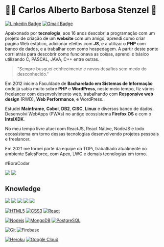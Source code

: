 # :man_technologist: Carlos Alberto Barbosa Stenzel 👋

[![Linkedin Badge](https://img.shields.io/badge/-LinkedIn-blue?style=flat-square&logo=Linkedin&logoColor=white&link=https://www.linkedin.com/in/carlosstenzel/)](https://www.linkedin.com/in/carlosstenzel/)
[![Gmail Badge](https://img.shields.io/badge/-Gmail-c14438?style=flat-square&logo=Gmail&logoColor=white&link=mailto:carlosstenzel@hotmail.com)](mailto:carlosstenzel@hotmail.com)

Apaixonado por **tecnologia**, aos 16 anos descobri a programação com um projeto de criação de um **website** com um amigo, aprendi como criar pagina Web estático, adicionar efeitos com **JS**, e a utilizar o **PHP** com banco de dados, e a trabalhar com como hospedagem. A partir deste ponto corri atrás para descobrir como funcionava as coisas, aprendi o básico utilizando C, PASCAL, JAVA, C++ entre outras.

> "Sempre busquei conhecimento e novos desafios sem medo do desconhecido."

Em 2012 inicie a Faculdade de **Bacharelado em Sistemas de Informação**  onde já sabia muito sobre **PHP** e **WordPress**, neste meio tempo, fiz vários freelancer com desenvolvimento web, trabalhando com **Responsive web design** (RWD), **Web Performance**, e WordPress. 

Estudei **Mainframe**, **Cobol**, **DB2**, **CISC**, **Linux** e diversos banco de dados. Desenvolvi WebApps (PWAs) no antigo ecossistema **Firefox OS** e com o **IntelXDK**.

No meu tempo livre atuei com ReactJS, React Native, NodeJS e todo ecossistema em torno dessas tecnologias desenvolvendo projetos pessoais e freelancer.

Em 2021 me tornei parte da equipe da TOPi, trabalhado atualmente no ambiente SalesForce, com Apex, LWC e demais tecnologias em torno.

#BoraCodar

<img src='https://github-readme-stats.vercel.app/api/top-langs/?username=carlosstenzel&theme=dark&layout=compact' />
<img src='https://github-readme-stats.vercel.app/api?username=carlosstenzel&theme=dark&show_icons=true' />


## Knowledge

<p>
  <img src='https://img.shields.io/badge/JavaScript-black?style=for-the-badge&logo=javascript' />
  <img src='https://img.shields.io/badge/PHP-1572B6?style=for-the-badge&logo=php' />
  <img src='https://img.shields.io/badge/Linux-E34F26?style=for-the-badge&logo=linux&logoColor=white' />
  <img src='https://img.shields.io/badge/Java-ED8B00?style=for-the-badge&logo=java&logoColor=white' />
  <img src='https://img.shields.io/badge/Salesforce-00A1E0?style=for-the-badge&logo=salesforce&logoColor=white' />
 </p>
 
 
[![HTML5](https://img.shields.io/badge/-HTML5-E34F26?style=flat-square&logo=html5&logoColor=white&link=https://github.com/carlosstenzel/)](https://github.com/carlosstenzel/)
[![CSS3](https://img.shields.io/badge/-CSS3-1572B6?style=flat-square&logo=css3&link=https://github.com/carlosstenzel/)](https://github.com/carlosstenzel/)
[![React](https://img.shields.io/badge/-React-black?style=flat-square&logo=react&link=https://github.com/carlosstenzel/)](https://github.com/carlosstenzel/)

[![Nodejs](https://img.shields.io/badge/-Nodejs-black?style=flat-square&logo=Node.js&link=https://github.com/carlosstenzel/)](https://github.com/carlosstenzel/)
[![MongoDB](https://img.shields.io/badge/-MongoDB-black?style=flat-square&logo=mongodb&link=https://github.com/carlosstenzel/)](https://github.com/carlosstenzel/)
[![PostgreSQL](https://img.shields.io/badge/-PostgreSQL-336791?style=flat-square&logo=postgresql&link=https://github.com/carlosstenzel/)](https://github.com/carlosstenzel/)

[![Git](https://img.shields.io/badge/-Git-black?style=flat-square&logo=git&link=https://github.com/carlosstenzel/)](https://github.com/carlosstenzel/)
[![Firebase](https://img.shields.io/badge/-Firebase-FCA121?style=flat-square&logo=firebase&link=https://github.com/carlosstenzel/)](https://github.com/carlosstenzel/)

[![Heroku](https://img.shields.io/badge/-Heroku-430098?style=flat-square&logo=heroku&link=https://github.com/carlosstenzel/)](https://github.com/carlosstenzel/)
[![Google Cloud](https://img.shields.io/badge/Google%20Cloud-black?style=flat-square&logo=google-cloud&link=https://github.com/carlosstenzel/)](https://github.com/carlosstenzel/)

